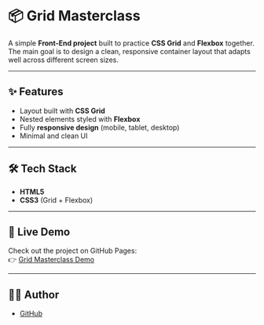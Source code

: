 # 📦 Grid Masterclass

A simple **Front-End project** built to practice **CSS Grid** and **Flexbox** together.  
The main goal is to design a clean, responsive container layout that adapts well across different screen sizes.

---

## ✨ Features
- Layout built with **CSS Grid**
- Nested elements styled with **Flexbox**
- Fully **responsive design** (mobile, tablet, desktop)
- Minimal and clean UI

---

## 🛠️ Tech Stack
- **HTML5**
- **CSS3** (Grid + Flexbox)

---

## 🚀 Live Demo
Check out the project on GitHub Pages:  
👉 [Grid Masterclass Demo](https://eng-mohamed-hussein7.github.io/GridMasterclass/)

---

## 👨‍💻 Author
- [GitHub](https://github.com/eng-mohamed-hussein7)
